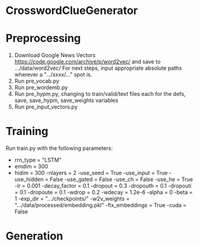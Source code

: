# CrosswordClueGenerator

# Preprocessing
1. Download Google News Vectors https://code.google.com/archive/p/word2vec/ and save to .../data/word2vec/
For next steps, input appropriate absolute paths wherever a ".../xxxx/..." spot is.
3. Run pre_vocab.py
4. Run pre_wordemb.py
5. Run pre_hypm.py, changing to train/valid/text files each for the defs, save, save_hypm, save_weights variables 
6. Run pre_input_vectors.py

# Training
Run train.py with the following parameters:
- rrn_type = "LSTM"
- emdim = 300
- hidim = 300
  -nlayers = 2
  -use_seed = True
  -use_input = True
  -use_hidden = False
  -use_gated = False
  -use_ch = False
  -use_he = True
  -lr = 0.001
  -decay_factor = 0.1
  -dropout = 0.3
  -dropouth = 0.1
  -dropouti = 0.1
  -dropoute = 0.1
  -wdrop = 0.2
  -wdecay = 1.2e-6
  -alpha = 0
  -beta = 1
  -exp_dir = ".../checkpoints/"
  -w2v_weights = ".../data/processed/embedding.pkl"
  -fix_embeddings = True
  -cuda = False
  
# Generation
  
